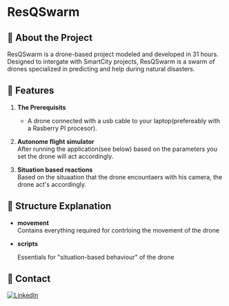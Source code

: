 # ResQSwarm


🚀 About the Project  
---------------------------------------------------------------------------------------------------------------------------------------------------------------------------------------------------------------
ResQSwarm is a drone-based project modeled and developed in 31 hours. Designed to intergate with SmartCity projects, ResQSwarm is a swarm of drones specialized in predicting and help during natural disasters.

🔬 Features  
---------------------------------------------------------------------------------------------------------------------------------------------------------------------------------------------------------------
1. **The Prerequisits**  
    - A drone connected with a usb cable to your laptop(prefereably with a Rasberry PI procesor).
      
2. **Autonome flight simulator**  
   After running the application(see below) based on the parameters you set the drone will act accordingly.

3. **Situation based reactions**  
   Based on the situaation that the drone encountaers with his camera, the drone act's accordingly.

📙 Structure Explanation  
---------------------------------------------------------------------------------------------------------------------------------------------------------------------------------------------------------------
- **movement**  
  Contains everything required for contrloing the movement of the drone
  
- **scripts**
  
  Essentials for "situation-based behaviour" of the drone


📧 Contact
---------------------------------------------------------------------------------------------------------------------------------------------------------------------------------------------------------------

[![LinkedIn](https://img.shields.io/badge/LinkedIn-Profile-blue?style=flat&logo=linkedin)](https://www.linkedin.com/in/matej-brodarac-b866562ba/)


